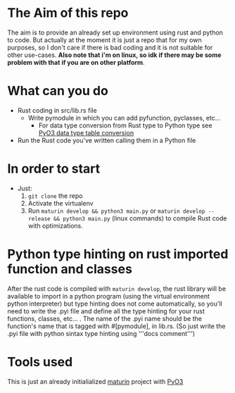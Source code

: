 # The Aim of this repo
The aim is to provide an already set up environment using rust and python to code. But actually at the moment it is just a repo that for my own purposes, so I don't care if there is bad coding and it is not suitable for other use-cases. **Also note that i'm on linux, so idk if there may be some problem with that if you are on other platform**. 

# What can you do
- Rust coding in src/lib.rs file
  - Write pymodule in which you can add pyfunction, pyclasses, etc...
    - For data type conversion from Rust type to Python type see [PyO3 data type table conversion](https://pyo3.rs/main/conversions/tables.html)
- Run the Rust code you've written calling them in a Python file

# In order to start
- Just:
  1. `git clone` the repo
  2. Activate the virtualenv
  3. Run `maturin develop && python3 main.py` or `maturin develop --release && python3 main.py` (linux commands) to compile Rust code with optimizations.

# Python type hinting on rust imported function and classes
  After the rust code is compiled with `maturin develop`, the rust library will be available to import in a python program (using the virtual environment python interpreter) but type hinting does not come automatically, so you'll need to write the .pyi file and define all the type hinting for your rust functions, classes, etc... . The name of the .pyi name should be the function's name that is tagged with #[pymodule], in lib.rs.
  (So just write the .pyi file with python sintax type hinting using '''docs comment''')
 
# Tools used
This is just an already initialialized [maturin](https://github.com/PyO3/maturin) project with [PyO3](https://github.com/PyO3/pyo3)
